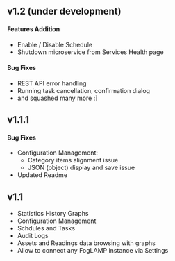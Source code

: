 ## v1.2 (under development)

#### Features Addition

* Enable / Disable Schedule
* Shutdown microservice from Services Health page

#### Bug Fixes

* REST API error handling
* Running task cancellation, confirmation dialog 
* and squashed many more :]

## v1.1.1

#### Bug Fixes
* Configuration Management: 
    * Category items alignment issue
    * JSON (object) display and save issue
* Updated Readme 

## v1.1

* Statistics History Graphs
* Configuration Management 
* Schdules and Tasks
* Audit Logs
* Assets and Readings data browsing with graphs
* Allow to connect any FogLAMP instance via Settings


